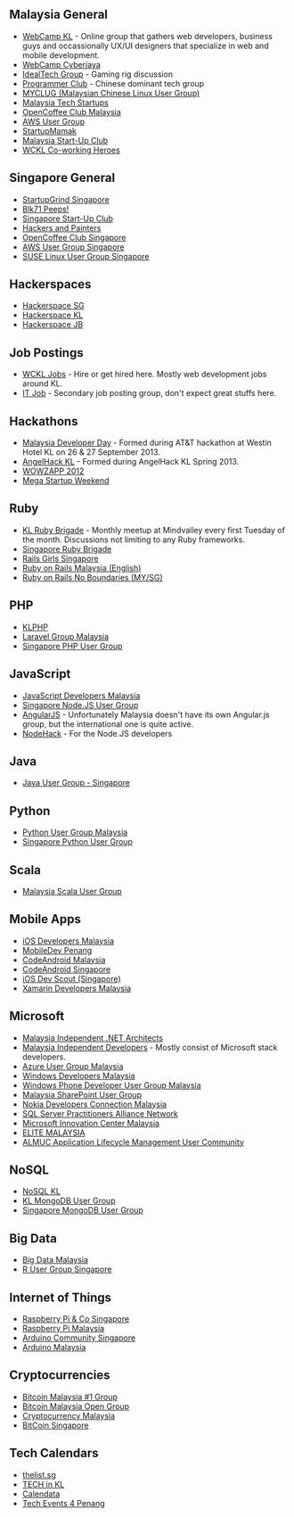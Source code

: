 Malaysia General
----------------
* [WebCamp KL](https://www.facebook.com/groups/webcamp/) - Online group that gathers web developers, business guys and occassionally UX/UI designers that specialize in web and mobile development.
* [WebCamp Cyberjaya](https://www.facebook.com/groups/webcampcyberjaya/)
* [IdealTech Group](https://www.facebook.com/groups/idealtech2007/) - Gaming rig discussion
* [Programmer Club](https://www.facebook.com/groups/clubprogrammer/) - Chinese dominant tech group
* [MYCLUG (Malaysian Chinese Linux User Group)](https://www.facebook.com/groups/myclug/)
* [Malaysia Tech Startups](https://www.facebook.com/groups/124889717608837/)
* [OpenCoffee Club Malaysia](https://www.facebook.com/groups/opencoffeeclubkl/)
* [AWS User Group](https://www.facebook.com/groups/awsugmy/)
* [StartupMamak](https://www.facebook.com/groups/startupmamak/)
* [Malaysia Start-Up Club](https://www.facebook.com/groups/malaysiastartupclub/)
* [WCKL Co-working Heroes](https://www.facebook.com/groups/wcklcoworking/)

Singapore General
-----------------
* [StartupGrind Singapore](https://www.facebook.com/groups/StartupGrindSingapore/)
* [Blk71 Peeps!](https://www.facebook.com/groups/blk71peeps/)
* [Singapore Start-Up Club](https://www.facebook.com/groups/Singaporestartupclub/)
* [Hackers and Painters](https://www.facebook.com/groups/hackerspainters/)
* [OpenCoffee Club Singapore](https://www.facebook.com/groups/OpenCoffeeClubSG)
* [AWS User Group Singapore](https://www.facebook.com/groups/awsugsg/)
* [SUSE Linux User Group Singapore](https://www.facebook.com/groups/slugsingapore/)

Hackerspaces
------------
* [Hackerspace SG](https://www.facebook.com/groups/hackerspacesg/)
* [Hackerspace KL](https://www.facebook.com/groups/hackerspace.my/)
* [Hackerspace JB](https://www.facebook.com/groups/hackerspacejb/)

Job Postings
------------
* [WCKL Jobs](https://www.facebook.com/groups/wckljobs/) - Hire or get hired here. Mostly web development jobs around KL.
* [IT Job](https://www.facebook.com/groups/itjob.malaysia/) - Secondary job posting group, don't expect great stuffs here.

Hackathons
----------
* [Malaysia Developer Day](https://www.facebook.com/groups/MDD2013/) - Formed during AT&T hackathon at Westin Hotel KL on 26 & 27 September 2013.
* [AngelHack KL](https://www.facebook.com/groups/angelhackkl/) - Formed during AngelHack KL Spring 2013.
* [WOWZAPP 2012](https://www.facebook.com/groups/mywowzapp2012/)
* [Mega Startup Weekend](https://www.facebook.com/groups/megastartupweekend/)

Ruby
----
* [KL Ruby Brigade](https://www.facebook.com/groups/klxrb) - Monthly meetup at Mindvalley every first Tuesday of the month. Discussions not limiting to any Ruby frameworks.
* [Singapore Ruby Brigade](https://www.facebook.com/groups/singaporerubybrigade/)
* [Rails Girls Singapore](https://www.facebook.com/groups/railsgirlssingapore/)
* [Ruby on Rails Malaysia (English)](https://www.facebook.com/groups/rails.my.english/)
* [Ruby on Rails No Boundaries (MY/SG)](https://www.facebook.com/groups/rubySG/)

PHP
---
* [KLPHP](https://www.facebook.com/groups/519978928019446/)
* [Laravel Group Malaysia](https://www.facebook.com/groups/laravel.my/)
* [Singapore PHP User Group](https://www.facebook.com/groups/sghypertextpreprocessors/)

JavaScript
----------
* [JavaScript Developers Malaysia](https://www.facebook.com/groups/javascript.my/)
* [Singapore Node.JS User Group](https://www.facebook.com/groups/sg.nodejs/)
* [AngularJS](https://www.facebook.com/groups/255769184523171/) - Unfortunately Malaysia doesn't have its own Angular.js group, but the international one is quite active.
* [NodeHack](https://www.facebook.com/groups/nodehack/) - For the Node.JS developers

Java
----
* [Java User Group - Singapore](https://www.facebook.com/groups/jug.my/)

Python
------
* [Python User Group Malaysia](https://www.facebook.com/groups/python.malaysia/)
* [Singapore Python User Group](https://www.facebook.com/groups/pythonsg/)

Scala
-----
* [Malaysia Scala User Group](https://www.facebook.com/groups/myscala/)

Mobile Apps
-----------
* [iOS Developers Malaysia](https://www.facebook.com/groups/myiphonedevelopment/)
* [MobileDev Penang](https://www.facebook.com/groups/483175291711521/)
* [CodeAndroid Malaysia](https://www.facebook.com/groups/codeandroidmy/)
* [CodeAndroid Singapore](https://www.facebook.com/groups/codeandroid/)
* [iOS Dev Scout (Singapore)](https://www.facebook.com/groups/iosdevscout/)
* [Xamarin Developers Malaysia](https://www.facebook.com/groups/xamarinmydev/)

Microsoft
---------
* [Malaysia Independent .NET Architects](https://www.facebook.com/groups/mina.my/)
* [Malaysia Independent Developers](https://www.facebook.com/groups/mind.com.my/) - Mostly consist of Microsoft stack developers.
* [Azure User Group Malaysia](https://www.facebook.com/groups/myazure/)
* [Windows Developers Malaysia](https://www.facebook.com/groups/mywindev/)
* [Windows Phone Developer User Group Malaysia](https://www.facebook.com/groups/41195350169/)
* [Malaysia SharePoint User Group](https://www.facebook.com/groups/myspug/)
* [Nokia Developers Connection Malaysia](https://www.facebook.com/groups/NokiaS40Malaysia/)
* [SQL Server Practitioners Alliance Network](https://www.facebook.com/groups/sqlspan/)
* [Microsoft Innovation Center Malaysia](https://www.facebook.com/groups/micmalaysia/)
* [ELITE MALAYSIA](https://www.facebook.com/groups/elitemalaysia/)
* [ALMUC Application Lifecycle Management User Community](https://www.facebook.com/groups/32952364537/)

NoSQL
-----
* [NoSQL KL](https://www.facebook.com/groups/nosqlkl/)
* [KL MongoDB User Group](https://www.facebook.com/groups/klmug/)
* [Singapore MongoDB User Group](https://www.facebook.com/groups/mongosg/)

Big Data
--------
* [Big Data Malaysia](https://www.facebook.com/groups/bigdatamy/)
* [R User Group Singapore](http://www.meetup.com/R-User-Group-SG/)

Internet of Things
------------------
* [Raspberry Pi & Co Singapore](https://www.facebook.com/groups/raspberrypisingapore/)
* [Raspberry Pi Malaysia](https://www.facebook.com/groups/RaspberryPiMalaysia/)
* [Arduino Community Singapore](https://www.facebook.com/groups/arduinosg/)
* [Arduino Malaysia](https://www.facebook.com/groups/arduinomalaysia/)

Cryptocurrencies
----------------
* [Bitcoin Malaysia #1 Group](https://www.facebook.com/groups/BitcoinMalaysia/)
* [Bitcoin Malaysia Open Group](https://www.facebook.com/groups/626846267377737/)
* [Cryptocurrency Malaysia](https://www.facebook.com/groups/467457310022522/)
* [BitCoin Singapore](https://www.facebook.com/groups/bitcoin.sg/)

Tech Calendars
--------------
* [thelist.sg](http://thelist.sg)
* [TECH in KL](http://www.techinkl.com)
* [Calendata](www.calendata.com/)
* [Tech Events 4 Penang](http://te4p.com)
